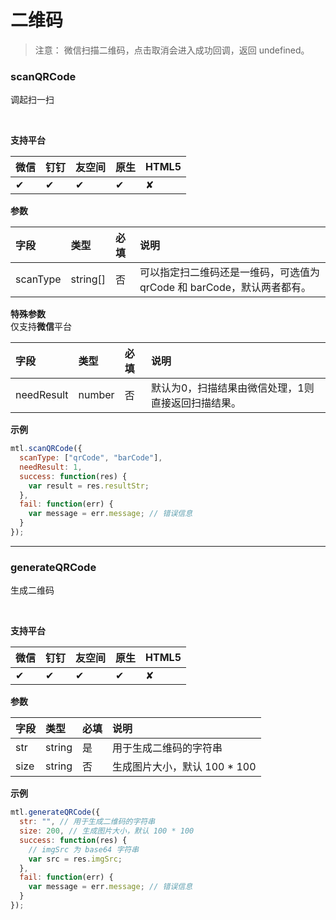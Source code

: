 # 二维码

> 注意：
> 微信扫描二维码，点击取消会进入成功回调，返回 undefined。

<a name="MTL_scanQRCode" class="anchor"></a>
### scanQRCode
调起扫一扫

<br>

**支持平台**

| **微信** | **钉钉** | **友空间** | **原生** | **HTML5** |
| :--- | :--- | :--- | :--- | :--- |
| ✔︎ | ✔︎ | ✔︎ | ✔︎ | ✘ |


**参数**

| **字段** | **类型** | **必填** | **说明** |
| :--- | :--- | :--- | :--- |
| scanType | string[] | 否 | 可以指定扫二维码还是一维码，可选值为 qrCode 和 barCode，默认两者都有。 |


**特殊参数**<br />仅支持**微信**平台

| **字段** | **类型** | **必填** | **说明** |
| :--- | :--- | :--- | :--- |
| needResult | number | 否 | 默认为0，扫描结果由微信处理，1则直接返回扫描结果。 |


**示例**
```javascript
mtl.scanQRCode({
  scanType: ["qrCode", "barCode"],
  needResult: 1,
  success: function(res) {
    var result = res.resultStr;
  },
  fail: function(err) {
    var message = err.message; // 错误信息
  }
});
```

---


<a name="MTL_generateQRCode" class="anchor"></a>
### generateQRCode
生成二维码

<br>

**支持平台**

| **微信** | **钉钉** | **友空间** | **原生** | **HTML5** |
| :--- | :--- | :--- | :--- | :--- |
| ✔︎ | ✔︎ | ✔︎ | ✔︎ | ✘ |


**参数**

| **字段** | **类型** | **必填** | **说明** |
| :--- | :--- | :--- | :--- |
| str | string | 是 | 用于生成二维码的字符串 |
| size | string | 否 | 生成图片大小，默认 100 * 100 |


**示例**
```javascript
mtl.generateQRCode({
  str: "", // 用于生成二维码的字符串
  size: 200, // 生成图片大小，默认 100 * 100
  success: function(res) {
    // imgSrc 为 base64 字符串
    var src = res.imgSrc;
  },
  fail: function(err) {
    var message = err.message; // 错误信息
  }
});
```


